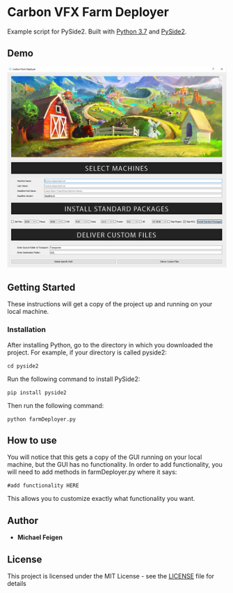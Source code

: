 # Carbon VFX Farm Deployer

Example script for PySide2. Built with [Python 3.7](https://www.python.org/downloads/release/python-370/) and [PySide2](http://wiki.qt.io/Qt_for_Python). 

## Demo

<img src="/img/demo.PNG">

## Getting Started

These instructions will get a copy of the project up and running on your local machine.

### Installation

After installing Python, go to the directory in which you downloaded the project. For example, if your directory is called pyside2:
```
cd pyside2
```
Run the following command to install PySide2:
```
pip install pyside2
```
Then run the following command:
```
python farmDeployer.py
```

## How to use 

You will notice that this gets a copy of the GUI running on your local machine, but the GUI has no functionality. In order to add functionality, you will need to add methods in farmDeployer.py where it says:
```
#add functionality HERE
```

This allows you to customize exactly what functionality you want.

## Author

* **Michael Feigen** 

## License

This project is licensed under the MIT License - see the [LICENSE](LICENSE) file for details
